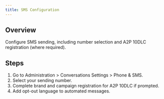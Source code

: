 ```yaml
---
title: SMS Configuration
---
```


## Overview
Configure SMS sending, including number selection and A2P 10DLC registration (where required).

## Steps
1. Go to Administration > Conversations Settings > Phone & SMS.
2. Select your sending number.
3. Complete brand and campaign registration for A2P 10DLC if prompted.
4. Add opt-out language to automated messages.


